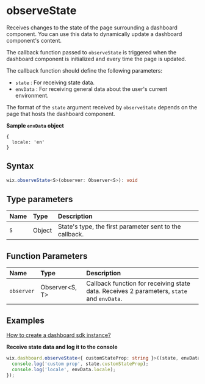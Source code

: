 # observeState

Receives changes to the state of the page surrounding a dashboard component. You can use this data to dynamically update a 
dashboard component's content.

The callback function passed to `observeState` is triggered when the dashboard component is initialized and every time the page is updated. 

The callback function should define the following parameters:
* `state` : For receiving state data.
* `envData` : For receiving general data about the user's current environment.

The format of the `state` argument received by `observeState` depends on the page that hosts the dashboard component.

**Sample `envData` object**

```
{
  locale: 'en'
}
```

## Syntax

```ts
wix.observeState<S>(observer: Observer<S>): void
```


## Type parameters

| Name | Type | Description |
| :------ | :------ | :------ |
| `S` | Object | State's type, the first parameter sent to the callback. |

## Function Parameters

| Name | Type | Description |
| :------ | :------ | :------ |
| `observer` | Observer<S, T\> | Callback function for receiving state data. Receives 2 parameters, `state` and `envData`. |

## Examples
[How to create a dashboard sdk instance?](Intro.md#usage)

**Receive state data and log it to the console**

```ts
wix.dashboard.observeState<{ customStateProp: string }>((state, envData) => {
  console.log('custom prop', state.customStateProp);
  console.log('locale', envData.locale);
});
```